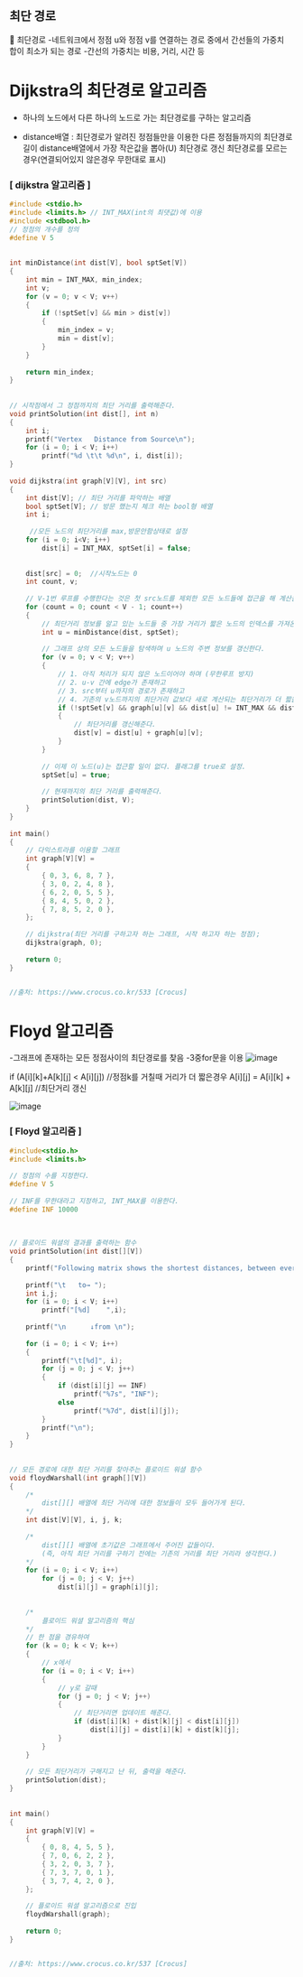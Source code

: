 ## 최단 경로
📌 최단경로
-네트워크에서 정점 u와 정점 v를 연결하는 경로 중에서 간선들의 가중치 합이 최소가 되는 경로
-간선의 가중치는 비용, 거리, 시간 등

# Dijkstra의 최단경로 알고리즘
- 하나의 노드에서 다른 하나의 노드로 가는 최단경로를 구하는 알고리즘

- distance배열 : 최단경로가 알려진 정점들만을 이용한 다른 정점들까지의 최단경로 길이
distance배열에서 가장 작은값을 뽑아(U)  최단경로 갱신
최단경로를 모르는경우(연결되어있지 않은경우 무한대로 표시)

### [ dijkstra 알고리즘 ]
```c
#include <stdio.h>
#include <limits.h> // INT_MAX(int의 최댓값)에 이용
#include <stdbool.h>
// 정점의 개수를 정의
#define V 5
 
 
int minDistance(int dist[V], bool sptSet[V])
{
    int min = INT_MAX, min_index;
 	int v;
    for (v = 0; v < V; v++)
    {
        if (!sptSet[v] && min > dist[v])
        {
            min_index = v;
            min = dist[v];
        }
    }
 
    return min_index;
}
 
 
// 시작점에서 그 정점까지의 최단 거리를 출력해준다.
void printSolution(int dist[], int n)
{
	int i;
    printf("Vertex   Distance from Source\n");
    for (i = 0; i < V; i++)
        printf("%d \t\t %d\n", i, dist[i]);
}
 
void dijkstra(int graph[V][V], int src)
{
    int dist[V]; // 최단 거리를 파악하는 배열
    bool sptSet[V]; // 방문 했는지 체크 하는 bool형 배열
 	int i;
 	
	 //모든 노드의 최단거리를 max,방문안함상태로 설정
    for (i = 0; i<V; i++)
        dist[i] = INT_MAX, sptSet[i] = false;	 
 
    
    dist[src] = 0;	//시작노드는 0 
 	int count, v;
 	
    // V-1번 루프를 수행한다는 것은 첫 src노드를 제외한 모든 노드들에 접근을 해 계산을 한다는 의미.
    for (count = 0; count < V - 1; count++)
    {
        // 최단거리 정보를 알고 있는 노드들 중 가장 거리가 짧은 노드의 인덱스를 가져온다.
        int u = minDistance(dist, sptSet);
 
        // 그래프 상의 모든 노드들을 탐색하며 u 노드의 주변 정보를 갱신한다.
        for (v = 0; v < V; v++)
        {
            // 1. 아직 처리가 되지 않은 노드이어야 하며 (무한루프 방지)
            // 2. u-v 간에 edge가 존재하고
            // 3. src부터 u까지의 경로가 존재하고
            // 4. 기존의 v노드까지의 최단거리 값보다 새로 계산되는 최단거리가 더 짧을 경우
            if (!sptSet[v] && graph[u][v] && dist[u] != INT_MAX && dist[v] > dist[u] + graph[u][v])
            {
                // 최단거리를 갱신해준다.
                dist[v] = dist[u] + graph[u][v];
            }
        }
 
        // 이제 이 노드(u)는 접근할 일이 없다. 플래그를 true로 설정.
        sptSet[u] = true;
 
        // 현재까지의 최단 거리를 출력해준다.
        printSolution(dist, V);
    }
}
 
int main()
{
    // 다익스트라를 이용할 그래프
    int graph[V][V] = 
    { 
        { 0, 3, 6, 8, 7 },
        { 3, 0, 2, 4, 8 },
        { 6, 2, 0, 5, 5 },
        { 8, 4, 5, 0, 2 },
        { 7, 8, 5, 2, 0 },
    };
 
    // dijkstra(최단 거리를 구하고자 하는 그래프, 시작 하고자 하는 정점);
    dijkstra(graph, 0);
 
    return 0;
}


//출처: https://www.crocus.co.kr/533 [Crocus]
```
# Floyd 알고리즘
-그래프에 존재하는 모든 정점사이의 최단경로를 찾음
-3중for문을 이용
![image](https://user-images.githubusercontent.com/87978447/150762266-5a6a16e6-8711-48ac-9538-04ec0259940a.png)



if (A[i][k]+A[k][j] < A[i][j])  //정점k를 거칠때 거리가 더 짧은경우
  A[i][j] = A[i][k] + A[k][j] //최단거리 갱신
 
 
 
![image](https://user-images.githubusercontent.com/87978447/150763828-5fd4b2a3-1c4b-4b51-bf1e-c317aeddf9e7.png)
 
 
### [ Floyd 알고리즘 ]
```c
#include<stdio.h>
#include <limits.h>
 
// 정점의 수를 지정한다.
#define V 5
 
// INF를 무한대라고 지정하고, INT_MAX를 이용한다.
#define INF 10000
 
 
 
// 플로이드 워셜의 결과를 출력하는 함수
void printSolution(int dist[][V])
{
    printf("Following matrix shows the shortest distances, between every pair of vertices \n\n");
 
    printf("\t   to→ ");
 	int i,j;
    for (i = 0; i < V; i++)
        printf("[%d]    ",i);
 
    printf("\n      ↓from \n");
 
    for (i = 0; i < V; i++)
    {
        printf("\t[%d]", i);
        for (j = 0; j < V; j++)
        {
            if (dist[i][j] == INF)
                printf("%7s", "INF");
            else
                printf("%7d", dist[i][j]);
        }
        printf("\n");
    }
}
 
 
// 모든 경로에 대한 최단 거리를 찾아주는 플로이드 워셜 함수
void floydWarshall(int graph[][V])
{
    /*
        dist[][] 배열에 최단 거리에 대한 정보들이 모두 들어가게 된다.
    */
    int dist[V][V], i, j, k;
 
    /*
        dist[][] 배열에 초기값은 그래프에서 주어진 값들이다.
        (즉, 아직 최단 거리를 구하기 전에는 기존의 거리를 최단 거리라 생각한다.)
    */
    for (i = 0; i < V; i++)
        for (j = 0; j < V; j++)
            dist[i][j] = graph[i][j];
 
 
    /*
        플로이드 워셜 알고리즘의 핵심
    */
    // 한 점을 경유하여 
    for (k = 0; k < V; k++)
    {
        // x에서
        for (i = 0; i < V; i++)
        {
            // y로 갈때
            for (j = 0; j < V; j++)
            {
                // 최단거리면 업데이트 해준다.
                if (dist[i][k] + dist[k][j] < dist[i][j])
                    dist[i][j] = dist[i][k] + dist[k][j];
            }
        }
    }
 
    // 모든 최단거리가 구해지고 난 뒤, 출력을 해준다.
    printSolution(dist);
}
 
 
int main()
{
    int graph[V][V] = 
    {
        { 0, 8, 4, 5, 5 },
        { 7, 0, 6, 2, 2 },
        { 3, 2, 0, 3, 7 },
        { 7, 3, 7, 0, 1 },
        { 3, 7, 4, 2, 0 },
    };
 
    // 플로이드 워셜 알고리즘으로 진입
    floydWarshall(graph);
 
    return 0;
}


//출처: https://www.crocus.co.kr/537 [Crocus]
```
